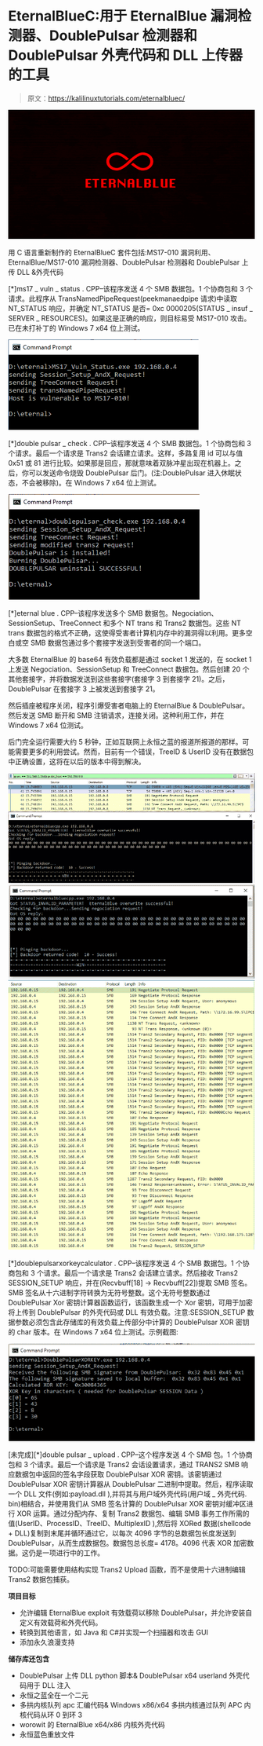 # EternalBlueC:用于 EternalBlue 漏洞检测器、DoublePulsar 检测器和 DoublePulsar 外壳代码和 DLL 上传器的工具

> 原文：<https://kalilinuxtutorials.com/eternalbluec/>

[![EternalBlueC : Tool For EternalBlue Vulnerability Detector, DoublePulsar Detector & DoublePulsar Shellcode & DLL Uploader](img//972c1156dc5b82cd1dd84deb29788537.png "EternalBlueC : Tool For EternalBlue Vulnerability Detector, DoublePulsar Detector & DoublePulsar Shellcode & DLL Uploader")](https://1.bp.blogspot.com/-5HzqYiaFY8g/XyyAUIs9g7I/AAAAAAAAHP8/80VS7u5V3UQ8AQ54DUYiHMl6BQ_QPBr8ACLcBGAsYHQ/s728/eternalblue.png)

用 C 语言重新制作的 EternalBlueC 套件包括:MS17-010 漏洞利用、EternalBlue/MS17-010 漏洞检测器、DoublePulsar 检测器和 DoublePulsar 上传 DLL &外壳代码

[*]ms17 _ vuln _ status . CPP–该程序发送 4 个 SMB 数据包。1 个协商包和 3 个请求。此程序从 TransNamedPipeRequest(peekmanaedpipe 请求)中读取 NT_STATUS 响应，并确定 NT_STATUS 是否= 0xc 0000205(STATUS _ insuf _ SERVER _ RESOURCES)。如果这是正确的响应，则目标易受 MS17-010 攻击。已在未打补丁的 Windows 7 x64 位上测试。

![](img//b3a86dccef6f5263dba60d7a9aa28408.png)

[*]double pulsar _ check . CPP–该程序发送 4 个 SMB 数据包。1 个协商包和 3 个请求。最后一个请求是 Trans2 会话建立请求。这样，多路复用 id 可以与值 0x51 或 81 进行比较。如果那是回应，那就意味着双脉冲星出现在机器上。之后，你可以发送命令烧毁 DoublePulsar 后门。(注:DoublePulsar 进入休眠状态，不会被移除)。在 Windows 7 x64 位上测试。

![](img//7d493308746f2eec034070187d9a3d3c.png)

[*]eternal blue . CPP–该程序发送多个 SMB 数据包。Negociation、SessionSetup、TreeConnect 和多个 NT trans 和 Trans2 数据包。这些 NT trans 数据包的格式不正确，这使得受害者计算机内存中的漏洞得以利用。更多空白或空 SMB 数据包通过多个套接字发送到受害者的同一个端口。

大多数 EternalBlue 的 base64 有效负载都是通过 socket 1 发送的，在 socket 1 上发送 Negociation、SessionSetup 和 TreeConnect 数据包。然后创建 20 个其他套接字，并将数据发送到这些套接字(套接字 3 到套接字 21)。之后，DoublePulsar 在套接字 3 上被发送到套接字 21。

然后插座被程序关闭，程序引爆受害者电脑上的 EternalBlue & DoublePulsar。然后发送 SMB 断开和 SMB 注销请求，连接关闭。这种利用工作，并在 Windows 7 x64 位测试。

后门完全运行需要大约 5 秒钟，正如互联网上永恒之蓝的报道所报道的那样。可能需要更多的利用尝试。然而，目前有一个错误，TreeID & UserID 没有在数据包中正确设置，这将在以后的版本中得到解决。

![](img//1717f87f9d62038f5da605bcb007b2db.png)![](img//77e93246d5062b19dc31e3f0e83eade9.png)![](img//ae3f694dce093cbc1697027515e89144.png)

[*]doublepulsarxorkeycalculator . CPP–该程序发送 4 个 SMB 数据包。1 个协商包和 3 个请求。最后一个请求是 Trans2 会话建立请求。然后接收 Trans2 SESSION_SETUP 响应，并在(Recvbuff[18] -> Recvbuff[22])提取 SMB 签名。SMB 签名从十六进制字符转换为无符号整数。这个无符号整数通过 DoublePulsar Xor 密钥计算器函数运行，该函数生成一个 Xor 密钥，可用于加密将上传到 DoublePulsar 的外壳代码或 DLL 有效负载。注意:SESSION_SETUP 数据参数必须包含此存储库的有效负载上传部分中计算的 DoublePulsar XOR 密钥的 char 版本。在 Windows 7 x64 位上测试。示例截图:

![](img//4c7f6a2495e11c4c604a6956b08a1885.png)

[未完成][*]double pulsar _ upload . CPP–这个程序发送 4 个 SMB 包。1 个协商包和 3 个请求。最后一个请求是 Trans2 会话设置请求，通过 TRANS2 SMB 响应数据包中返回的签名字段获取 DoublePulsar XOR 密钥。该密钥通过 DoublePulsar XOR 密钥计算器从 DoublePulsar 二进制中提取。然后，程序读取一个 DLL 文件(例如:payload.dll ),并将其与用户域外壳代码(用户域 _ 外壳代码. bin)相结合，并使用我们从 SMB 签名计算的 DoublePulsar XOR 密钥对缓冲区进行 XOR 运算。通过分配内存、复制 Trans2 数据包、编辑 SMB 事务工作所需的值(UserID、ProcessID、TreeID、MultiplexID ),然后将 XORed 数据(shellcode + DLL)复制到末尾并循环通过它，以每次 4096 字节的总数据包长度发送到 DoublePulsar，从而生成数据包。数据包总长度= 4178。4096 代表 XOR 加密数据。这仍是一项进行中的工作。

TODO:可能需要使用结构实现 Trans2 Upload 函数，而不是使用十六进制编辑 Trans2 数据包捕获。

**项目目标**

*   允许编辑 EternalBlue exploit 有效载荷以移除 DoublePulsar，并允许安装自定义有效载荷和外壳代码。
*   转换到其他语言，如 Java 和 C#并实现一个扫描器和攻击 GUI
*   添加永久浪漫支持

**储存库还包含**

*   DoublePulsar 上传 DLL python 脚本& DoublePulsar x64 userland 外壳代码用于 DLL 注入
*   永恒之蓝全在一个二元
*   多拱内核队列 apc 汇编代码& Windows x86/x64 多拱内核通过队列 APC 内核代码从环 0 到环 3
*   worowit 的 EternalBlue x64/x86 内核外壳代码
*   永恒蓝色重放文件